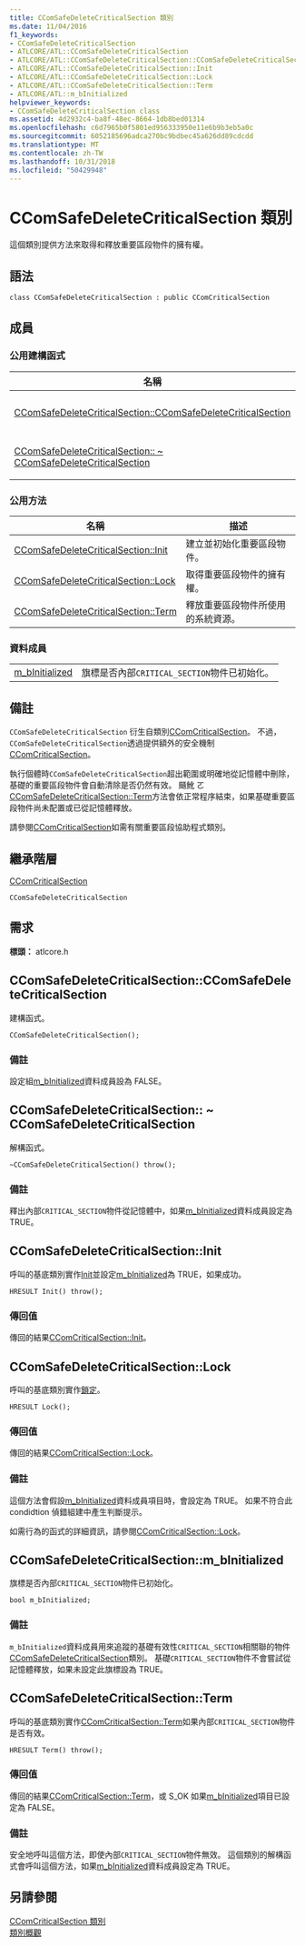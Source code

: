 ```yaml
---
title: CComSafeDeleteCriticalSection 類別
ms.date: 11/04/2016
f1_keywords:
- CComSafeDeleteCriticalSection
- ATLCORE/ATL::CComSafeDeleteCriticalSection
- ATLCORE/ATL::CComSafeDeleteCriticalSection::CComSafeDeleteCriticalSection
- ATLCORE/ATL::CComSafeDeleteCriticalSection::Init
- ATLCORE/ATL::CComSafeDeleteCriticalSection::Lock
- ATLCORE/ATL::CComSafeDeleteCriticalSection::Term
- ATLCORE/ATL::m_bInitialized
helpviewer_keywords:
- CComSafeDeleteCriticalSection class
ms.assetid: 4d2932c4-ba8f-48ec-8664-1db8bed01314
ms.openlocfilehash: c6d7965b0f5801ed956333950e11e6b9b3eb5a0c
ms.sourcegitcommit: 6052185696adca270bc9bdbec45a626dd89cdcdd
ms.translationtype: MT
ms.contentlocale: zh-TW
ms.lasthandoff: 10/31/2018
ms.locfileid: "50429948"
---
```

# <a name="ccomsafedeletecriticalsection-class"></a>CComSafeDeleteCriticalSection 類別

這個類別提供方法來取得和釋放重要區段物件的擁有權。

## <a name="syntax"></a>語法

```
class CComSafeDeleteCriticalSection : public CComCriticalSection
```

## <a name="members"></a>成員

### <a name="public-constructors"></a>公用建構函式

|名稱|描述|
|----------|-----------------|
|[CComSafeDeleteCriticalSection::CComSafeDeleteCriticalSection](#ccomsafedeletecriticalsection)|建構函式。|
|[CComSafeDeleteCriticalSection:: ~ CComSafeDeleteCriticalSection](#dtor)|解構函式。|

### <a name="public-methods"></a>公用方法

|名稱|描述|
|----------|-----------------|
|[CComSafeDeleteCriticalSection::Init](#init)|建立並初始化重要區段物件。|
|[CComSafeDeleteCriticalSection::Lock](#lock)|取得重要區段物件的擁有權。|
|[CComSafeDeleteCriticalSection::Term](#term)|釋放重要區段物件所使用的系統資源。|

### <a name="data-members"></a>資料成員

|||
|-|-|
|[m_bInitialized](#m_binitialized)|旗標是否內部`CRITICAL_SECTION`物件已初始化。|

## <a name="remarks"></a>備註

`CComSafeDeleteCriticalSection` 衍生自類別[CComCriticalSection](../../atl/reference/ccomcriticalsection-class.md)。 不過，`CComSafeDeleteCriticalSection`透過提供額外的安全機制[CComCriticalSection](../../atl/reference/ccomcriticalsection-class.md)。

執行個體時`CComSafeDeleteCriticalSection`超出範圍或明確地從記憶體中刪除，基礎的重要區段物件會自動清除是否仍然有效。 颾魤 ㄛ [CComSafeDeleteCriticalSection::Term](#term)方法會依正常程序結束，如果基礎重要區段物件尚未配置或已從記憶體釋放。

請參閱[CComCriticalSection](../../atl/reference/ccomcriticalsection-class.md)如需有關重要區段協助程式類別。

## <a name="inheritance-hierarchy"></a>繼承階層

[CComCriticalSection](../../atl/reference/ccomcriticalsection-class.md)

`CComSafeDeleteCriticalSection`

## <a name="requirements"></a>需求

**標頭：** atlcore.h

##  <a name="ccomsafedeletecriticalsection"></a>  CComSafeDeleteCriticalSection::CComSafeDeleteCriticalSection

建構函式。

```
CComSafeDeleteCriticalSection();
```

### <a name="remarks"></a>備註

設定組[m_bInitialized](#m_binitialized)資料成員設為 FALSE。

##  <a name="dtor"></a>  CComSafeDeleteCriticalSection:: ~ CComSafeDeleteCriticalSection

解構函式。

```
~CComSafeDeleteCriticalSection() throw();
```

### <a name="remarks"></a>備註

釋出內部`CRITICAL_SECTION`物件從記憶體中，如果[m_bInitialized](#m_binitialized)資料成員設定為 TRUE。

##  <a name="init"></a>  CComSafeDeleteCriticalSection::Init

呼叫的基底類別實作[Init](/visualstudio/debugger/init)並設定[m_bInitialized](#m_binitialized)為 TRUE，如果成功。

```
HRESULT Init() throw();
```

### <a name="return-value"></a>傳回值

傳回的結果[CComCriticalSection::Init](../../atl/reference/ccomcriticalsection-class.md#init)。

##  <a name="lock"></a>  CComSafeDeleteCriticalSection::Lock

呼叫的基底類別實作[鎖定](ccomcriticalsection-class.md#lock)。

```
HRESULT Lock();
```

### <a name="return-value"></a>傳回值

傳回的結果[CComCriticalSection::Lock](../../atl/reference/ccomcriticalsection-class.md#lock)。

### <a name="remarks"></a>備註

這個方法會假設[m_bInitialized](#m_binitialized)資料成員項目時，會設定為 TRUE。 如果不符合此 condidtion 偵錯組建中產生判斷提示。

如需行為的函式的詳細資訊，請參閱[CComCriticalSection::Lock](../../atl/reference/ccomcriticalsection-class.md#lock)。

##  <a name="m_binitialized"></a>  CComSafeDeleteCriticalSection::m_bInitialized

旗標是否內部`CRITICAL_SECTION`物件已初始化。

```
bool m_bInitialized;
```

### <a name="remarks"></a>備註

`m_bInitialized`資料成員用來追蹤的基礎有效性`CRITICAL_SECTION`相關聯的物件[CComSafeDeleteCriticalSection](../../atl/reference/ccomsafedeletecriticalsection-class.md)類別。 基礎`CRITICAL_SECTION`物件不會嘗試從記憶體釋放，如果未設定此旗標設為 TRUE。

##  <a name="term"></a>  CComSafeDeleteCriticalSection::Term

呼叫的基底類別實作[CComCriticalSection::Term](../../atl/reference/ccomcriticalsection-class.md#term)如果內部`CRITICAL_SECTION`物件是否有效。

```
HRESULT Term() throw();
```

### <a name="return-value"></a>傳回值

傳回的結果[CComCriticalSection::Term](../../atl/reference/ccomcriticalsection-class.md#term)，或 S_OK 如果[m_bInitialized](#m_binitialized)項目已設定為 FALSE。

### <a name="remarks"></a>備註

安全地呼叫這個方法，即使內部`CRITICAL_SECTION`物件無效。 這個類別的解構函式會呼叫這個方法，如果[m_bInitialized](#m_binitialized)資料成員設定為 TRUE。

## <a name="see-also"></a>另請參閱

[CComCriticalSection 類別](../../atl/reference/ccomcriticalsection-class.md)<br/>
[類別概觀](../../atl/atl-class-overview.md)
